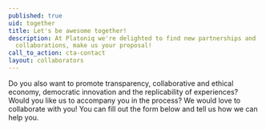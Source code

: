 ```yaml
---
published: true
uid: together
title: Let's be awesome together!
description: At Platoniq we're delighted to find new partnerships and
  collaborations, make us your proposal!
call_to_action: cta-contact
layout: collaborators
---
```

Do you also want to promote transparency, collaborative and ethical economy, democratic innovation and the replicability of experiences? Would you like us to accompany you in the process? We would love to collaborate with you! You can fill out the form below and tell us how we can help you.